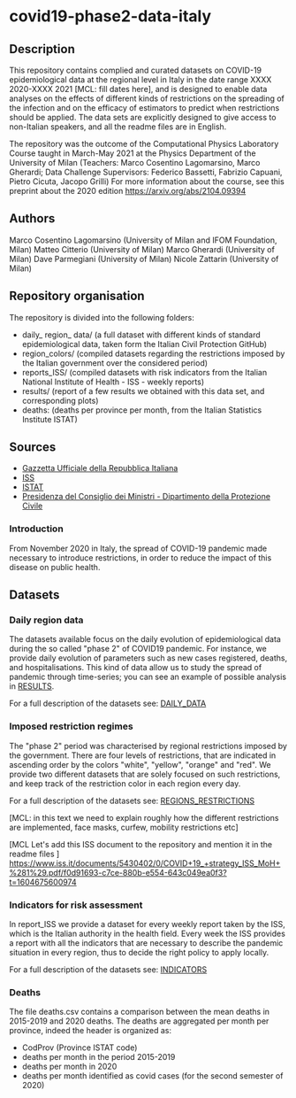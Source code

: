 # covid19-phase2-data-italy

## Description

This repository contains complied and curated datasets on COVID-19 epidemiological data at the regional level in Italy in the date range XXXX 2020-XXXX 2021 [MCL: fill dates here], and is designed to enable data analyses on the effects of different kinds of restrictions on the spreading of the infection and on the efficacy of estimators to predict when restrictions should be applied. The data sets are explicitly designed to give access to non-Italian speakers, and all the readme files are in English. 

The repository was the outcome of the Computational Physics Laboratory Course taught in March-May 2021 at the Physics Department of the University of Milan
(Teachers: Marco Cosentino Lagomarsino, Marco Gherardi; Data Challenge Supervisors: Federico Bassetti, Fabrizio Capuani, Pietro Cicuta, Jacopo Grilli)
For more information about the course, see this preprint about the 2020 edition
https://arxiv.org/abs/2104.09394


## Authors 
Marco Cosentino Lagomarsino (University of Milan and IFOM Foundation, Milan)
Matteo Citterio (University of Milan)
Marco Gherardi  (University of Milan)
Dave Parmegiani (University of Milan)
Nicole Zattarin (University of Milan)


## Repository organisation
The repository is divided into the following folders:
- daily_ region_ data/ (a full dataset with different kinds of standard epidemiological data, taken form the Italian Civil Protection GitHub)
- region_colors/ (compiled datasets regarding the restrictions imposed by the Italian government over the considered period)
- reports_ISS/ (compiled datasets with risk indicators from the Italian National Institute of Health - ISS - weekly reports)
- results/ (report of a few results we obtained with this data set, and corresponding plots)
- deaths: (deaths per province per month, from the Italian Statistics Institute ISTAT)

## Sources
- [Gazzetta Ufficiale della Repubblica Italiana](https://www.gazzettaufficiale.it/home)
- [ISS](https://www.iss.it/web/iss-en)
- [ISTAT](https://www.istat.it/en/archivio/240106)
- [Presidenza del Consiglio dei Ministri - Dipartimento della Protezione Civile](https://github.com/pcm-dpc)

### Introduction
From November 2020  in Italy, the spread of COVID-19 pandemic made necessary to introduce restrictions, in order to reduce the impact of this disease on public health.

## Datasets

### Daily region data
The datasets available focus on the daily evolution of epidemiological data during the so called "phase 2" of COVID19 pandemic. For instance, we provide daily evolution of parameters such as new cases registered, deaths, and hospitalisations. This kind of data allow us to study the spread of pandemic through time-series; you can see an example of possible analysis in [RESULTS](https://github.com/nicolezatta/covid19-phase2-data-Italy/blob/main/results/RESULTS.md).

For a full description of the datasets see: [DAILY_DATA](https://github.com/nicolezatta/covid19-phase2-data-Italy/blob/main/daily_region_data/DAILY_DATA.md)

### Imposed restriction regimes
The "phase 2" period was characterised by regional restrictions imposed by the government. There are four levels of restrictions, that are indicated in ascending order by the colors "white", "yellow", "orange" and "red". We provide two different datasets that are solely focused on such restrictions, and keep track of the restriction color in each region every day.

For a full description of the datasets see: [REGIONS_RESTRICTIONS](https://github.com/nicolezatta/covid19-phase2-data-Italy/blob/main/region_colors/REGIONS_RESTRICTIONS.md)

[MCL: in this text we need to explain roughly how the different restrictions are implemented, face masks, curfew, mobility restrictions etc]

[MCL Let's add this ISS document to the repository and mention it in the readme files ]
https://www.iss.it/documents/5430402/0/COVID+19_+strategy_ISS_MoH+%281%29.pdf/f0d91693-c7ce-880b-e554-643c049ea0f3?t=1604675600974

### Indicators for risk assessment
In report_ISS we provide a dataset for every weekly report taken by the ISS, which is the Italian authority in the health field. Every week the ISS provides a report with all the indicators that are necessary to describe the pandemic situation in every region, thus to decide the right policy to apply locally.

For  a full description of the datasets see: [INDICATORS](https://github.com/nicolezatta/covid19-phase2-data-Italy/blob/main/reports_ISS/INDICATORS.md)

### Deaths
The file deaths.csv contains a comparison between the mean deaths in 2015-2019 and 2020 deaths. The deaths are aggregated per month per province, indeed the header is organized as:

- CodProv (Province ISTAT code) 
- deaths per month in the period 2015-2019
- deaths per month in 2020
- deaths per month identified as covid cases (for the second semester of 2020)
